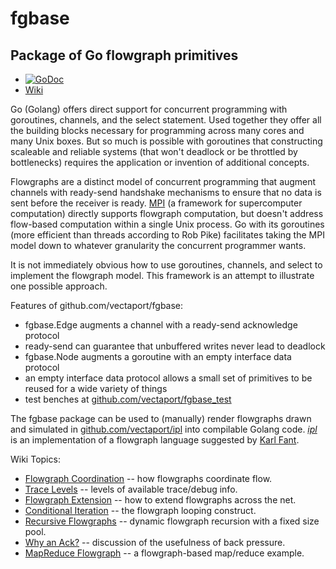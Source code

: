 # fgbase
Package of Go flowgraph primitives
----------------------------------

* [![GoDoc](https://godoc.org/github.com/vectaport/fgbase?status.svg)](https://godoc.org/github.com/vectaport/fgbase)
* [Wiki](https://github.com/vectaport/fgbase/wiki)

Go (Golang) offers direct support for concurrent programming with goroutines, channels, and the select statement.  Used together they offer all the building blocks necessary for programming across many cores and many Unix boxes.  But so much is possible with goroutines that constructing scaleable and reliable systems (that won't deadlock or be throttled by bottlenecks) requires the application or invention of additional concepts.

Flowgraphs are a distinct model of concurrent programming that augment channels with ready-send handshake mechanisms to ensure that no data is sent before the receiver is ready.  [MPI](http://en.wikipedia.org/wiki/Message_Passing_Interface) (a framework for supercomputer computation) directly supports flowgraph computation, but doesn't address flow-based computation within a single Unix process.  Go with its goroutines (more efficient than threads according to Rob Pike) facilitates taking the MPI model down to whatever granularity the concurrent programmer wants.

It is not immediately obvious how to use goroutines, channels, and select to implement the flowgraph model. This framework is an attempt to illustrate one possible approach.  

Features of github.com/vectaport/fgbase:

* fgbase.Edge augments a channel with a ready-send acknowledge protocol
 * ready-send can guarantee that unbuffered writes never lead to deadlock
* fgbase.Node augments a goroutine with an empty interface data protocol
 * an empty interface data protocol allows a small set of primitives to be reused for a wide variety of things
* test benches at [github.com/vectaport/fgbase_test](http://github.com/vectaport/fgbase_test)

The fgbase package can be used to (manually) render flowgraphs drawn and simulated in [github.com/vectaport/ipl](http://github.com/vectaport/ipl-1.1) into compilable Golang code.  [_ipl_](http://ipl.sf.net) is an implementation of a flowgraph language suggested by [Karl Fant](http://karlfant.net).

Wiki Topics:

* [Flowgraph Coordination](http://github.com/vectaport/fgbase/wiki/Flowgraph%20Coordination) -- how flowgraphs coordinate flow.
* [Trace Levels](http://github.com/vectaport/fgbase/wiki/Trace%20Levels) -- levels of available trace/debug info.
* [Flowgraph Extension](http://github.com/vectaport/fgbase/wiki/Flowgraph%20Extension) -- how to extend flowgraphs across the net.
* [Conditional Iteration](http://github.com/vectaport/fgbase/wiki/Conditional%20Iteration) -- the flowgraph looping construct.
* [Recursive Flowgraphs](http://github.com/vectaport/fgbase/wiki/Recursive%20Flowgraphs) -- dynamic flowgraph recursion with a fixed size pool.
* [Why an Ack?](https://github.com/vectaport/fgbase/wiki/Why-an-Ack%3F) -- discussion of the usefulness of back pressure.
* [MapReduce Flowgraph](http://github.com/vectaport/fgbase/wiki/MapReduce%20Flowgraph) -- a flowgraph-based map/reduce example.
